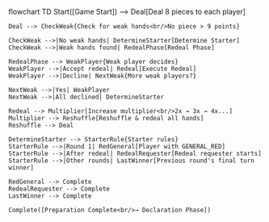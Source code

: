 flowchart TD
    Start([Game Start]) --> Deal[Deal 8 pieces to each player]
    
    Deal --> CheckWeak{Check for weak hands<br/>No piece > 9 points}
    
    CheckWeak -->|No weak hands| DetermineStarter[Determine Starter]
    CheckWeak -->|Weak hands found| RedealPhase[Redeal Phase]
    
    RedealPhase --> WeakPlayer{Weak player decides}
    WeakPlayer -->|Accept redeal| Redeal[Execute Redeal]
    WeakPlayer -->|Decline| NextWeak{More weak players?}
    
    NextWeak -->|Yes| WeakPlayer
    NextWeak -->|All declined| DetermineStarter
    
    Redeal --> Multiplier[Increase multiplier<br/>2x → 3x → 4x...]
    Multiplier --> Reshuffle[Reshuffle & redeal all hands]
    Reshuffle --> Deal
    
    DetermineStarter --> StarterRule{Starter rules}
    StarterRule -->|Round 1| RedGeneral[Player with GENERAL_RED]
    StarterRule -->|After redeal| RedealRequester[Redeal requester starts]
    StarterRule -->|Other rounds| LastWinner[Previous round's final turn winner]
    
    RedGeneral --> Complete
    RedealRequester --> Complete
    LastWinner --> Complete
    
    Complete([Preparation Complete<br/>→ Declaration Phase])